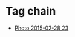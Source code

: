 <!--
title: Tag chain
date: 2020-06-28T14:49:39.341Z
tags:
-->
# Tag chain

 * [Photo 2015-02-28 23](112355264272.md)